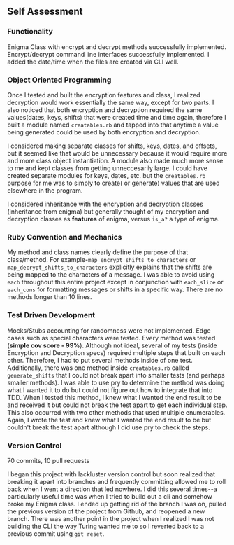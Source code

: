 ## Self Assessment

### Functionality
Enigma Class with encrypt and decrypt methods successfully implemented. Encrypt/decrypt command line interfaces successfully implemented.  I added the date/time when the files are created via CLI well.

### Object Oriented Programming
Once I tested and built the encryption features and class, I realized decryption would work essentially the same way, except for two parts. I also noticed that both encryption and decryption required the same values(dates, keys, shifts) that were created time and time again, therefore I built a module named ```creatables.rb``` and tapped into that anytime a value being generated could be used by both encryption and decryption.

I considered making separate classes for shifts, keys, dates, and offsets, but it seemed like that would be unnecessary because it would require more and more class object instantiation.  A module also made much more sense to me and kept classes from getting unneccesarily large.  I could have created separate modules for keys, dates, etc. but the ```creatables.rb``` purpose for me was to simply to create( or generate) values that are used elsewhere in the program.

I considered inheritance with the encryption and decryption classes (inheritance from enigma) but generally thought of my encryption and decryption classes as **features** of enigma, versus ```is_a?``` a type of enigma.

### Ruby Convention and Mechanics
My method and class names clearly define the purpose of that class/method.  For example-```map_encrypt_shifts_to_characters``` or ```map_decrypt_shifts_to_characters``` explicitly explains that the shifts are being mapped to the characters of a message.  I was able to avoid using ```each``` throughout this entire project except in conjunction with ```each_slice``` or ```each_cons``` for formatting messages or shifts in a specific way.  There are no methods longer than 10 lines.

### Test Driven Development
Mocks/Stubs accounting for randomness were not implemented.  Edge cases such as special characters were tested.  Every method was tested (**simple cov score - 99%**).  Although not ideal, several of my tests (inside Encryption and Decryption specs) required multiple steps that built on each other.  Therefore, I had to put several methods inside of one test.  Additionally, there was one method inside ```creatables.rb``` called ```generate_shifts``` that I could not break apart into smaller tests (and perhaps smaller methods).  I was able to use pry to determine the method was doing what I wanted it to do but could not figure out how to integrate that into TDD.  When I tested this method, I knew what I wanted the end result to be and received it but could not break the test apart to get each individual step.  This also occurred with two other methods that used multiple enumerables.  Again, I wrote the test and knew what I wanted the end result to be but couldn't break the test apart although I did use pry to check the steps.

### Version Control
70 commits, 10 pull requests

I began this project with lackluster version control but soon realized that breaking it apart into branches and frequently committing allowed me to roll back when I went a direction that led nowhere.  I did this several times--a particularly useful time was when I tried to build out a cli and somehow broke my Enigma class.  I ended up getting rid of the branch I was on, pulled the previous version of the project from Github, and reopened a new branch.  There was another point in the project when I realized I was not building the CLI the way Turing wanted me to so I reverted back to a previous commit using ```git reset```.

